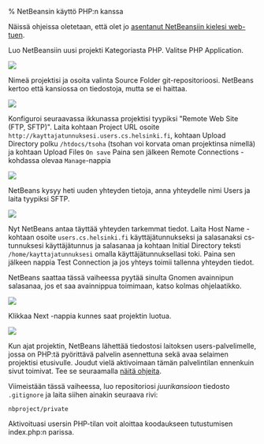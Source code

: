 % NetBeansin käyttö PHP:n kanssa
<!-- tags: viikko1,viikko2-usefull -->

Näissä ohjeissa oletetaan, että olet jo [asentanut NetBeansiin kielesi web-tuen](index.html#web-tuen-asentaminen).

Luo NetBeansiin uusi projekti Kategoriasta PHP.
Valitse PHP Application.

![]({{myimgdir}}php1-project.png)

Nimeä projektisi ja osoita valinta Source Folder
git-repositorioosi. NetBeans kertoo että kansiossa
on tiedostoja, mutta se ei haittaa.

![]({{myimgdir}}php2.png)

Konfiguroi seuraavassa ikkunassa projektisi
tyypiksi "Remote Web Site (FTP, SFTP)".
Laita kohtaan Project URL osoite
`http://kayttajatunnuksesi.users.cs.helsinki.fi`,
kohtaan Upload Directory polku
`/htdocs/tsoha` (tsohan voi korvata oman projektinsa nimellä)
ja kohtaan Upload Files
`On save`
Paina sen jälkeen Remote Connections -kohdassa olevaa `Manage`-nappia

![]({{myimgdir}}php2.5-config.png)

NetBeans kysyy heti uuden yhteyden tietoja, anna yhteydelle nimi
Users ja laita tyypiksi SFTP.

![]({{myimgdir}}php3-connection.png)

Nyt NetBeans antaa täyttää yhteyden tarkemmat tiedot.
Laita Host Name -kohtaan osoite `users.cs.helsinki.fi`
käyttäjätunnukseksi ja salasanaksi cs-tunnuksesi käyttäjätunnus ja salasanaa
ja kohtaan Initial Directory teksti `/home/kayttajatunnuksesi`
omalla käyttäjätunnuksellasi toki. 
Paina sen jälkeen nappia Test Connection ja jos yhteys toimii tallenna yhteyden tiedot.

NetBeans saattaa tässä vaiheessa pyytää sinulta Gnomen avainnipun salasanaa, jos et saa avainnippua toimimaan, katso kolmas ohjelaatikko.

![]({{myimgdir}}php4-connectiondetails.png)

Klikkaa Next -nappia kunnes saat projektin luotua.

![]({{myimgdir}}php-final.png)

Kun ajat projektin, NetBeans lähettää tiedostosi laitoksen
users-palvelimelle, jossa on PHP:tä pyörittävä palvelin asennettuna
sekä avaa selaimen projektisi etusivulle.
Joudut vielä aktivoimaan tämän palvelintilan ennenkuin
sivut toimivat.
Tee se seuraamalla [näitä ohjeita](http://www.cs.helsinki.fi/u/laine/tikas/php_ohje.html).

Viimeistään tässä vaiheessa, luo repositoriosi _juurikansioon_ tiedosto
`.gitignore` ja laita siihen ainakin seuraava rivi:

~~~
nbproject/private
~~~

Aktivoituasi usersin PHP-tilan voit aloittaa koodaukseen tutustumisen index.php:n parissa.
